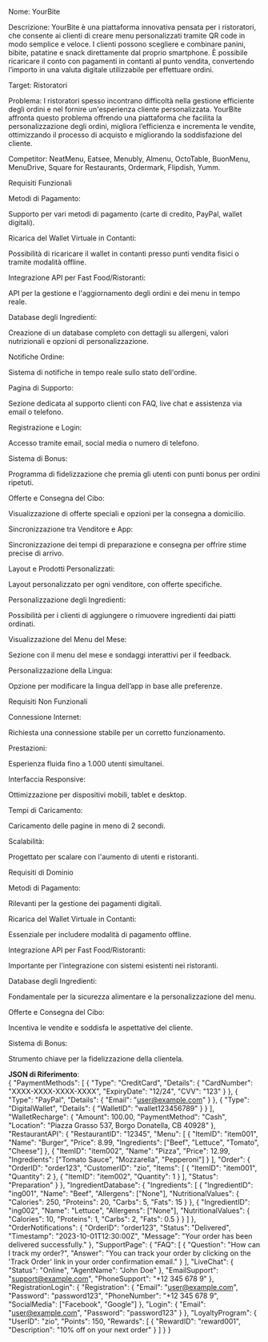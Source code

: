 Nome: YourBite

Descrizione: YourBite è una piattaforma innovativa pensata per i ristoratori, che consente ai clienti di creare menu personalizzati tramite QR code in modo semplice e veloce. I clienti possono scegliere e combinare panini, bibite, patatine e snack direttamente dal proprio smartphone. È possibile ricaricare il conto con pagamenti in contanti al punto vendita, convertendo l’importo in una valuta digitale utilizzabile per effettuare ordini.

Target: Ristoratori

Problema: I ristoratori spesso incontrano difficoltà nella gestione efficiente degli ordini e nel fornire un'esperienza cliente personalizzata. YourBite affronta questo problema offrendo una piattaforma che facilita la personalizzazione degli ordini, migliora l’efficienza e incrementa le vendite, ottimizzando il processo di acquisto e migliorando la soddisfazione del cliente.

Competitor: NeatMenu, Eatsee, Menubly, Almenu, OctoTable, BuonMenu, MenuDrive, Square for Restaurants, Ordermark, Flipdish, Yumm.

Requisiti Funzionali

Metodi di Pagamento:

Supporto per vari metodi di pagamento (carte di credito, PayPal, wallet digitali).

Ricarica del Wallet Virtuale in Contanti:

Possibilità di ricaricare il wallet in contanti presso punti vendita fisici o tramite modalità offline.

Integrazione API per Fast Food/Ristoranti:

API per la gestione e l'aggiornamento degli ordini e dei menu in tempo reale.

Database degli Ingredienti:

Creazione di un database completo con dettagli su allergeni, valori nutrizionali e opzioni di personalizzazione.

Notifiche Ordine:

Sistema di notifiche in tempo reale sullo stato dell'ordine.

Pagina di Supporto:

Sezione dedicata al supporto clienti con FAQ, live chat e assistenza via email o telefono.

Registrazione e Login:

Accesso tramite email, social media o numero di telefono.

Sistema di Bonus:

Programma di fidelizzazione che premia gli utenti con punti bonus per ordini ripetuti.

Offerte e Consegna del Cibo:

Visualizzazione di offerte speciali e opzioni per la consegna a domicilio.

Sincronizzazione tra Venditore e App:

Sincronizzazione dei tempi di preparazione e consegna per offrire stime precise di arrivo.

Layout e Prodotti Personalizzati:

Layout personalizzato per ogni venditore, con offerte specifiche.

Personalizzazione degli Ingredienti:

Possibilità per i clienti di aggiungere o rimuovere ingredienti dai piatti ordinati.

Visualizzazione del Menu del Mese:

Sezione con il menu del mese e sondaggi interattivi per il feedback.

Personalizzazione della Lingua:

Opzione per modificare la lingua dell’app in base alle preferenze.

Requisiti Non Funzionali

Connessione Internet:

Richiesta una connessione stabile per un corretto funzionamento.

Prestazioni:

Esperienza fluida fino a 1.000 utenti simultanei.

Interfaccia Responsive:

Ottimizzazione per dispositivi mobili, tablet e desktop.

Tempi di Caricamento:

Caricamento delle pagine in meno di 2 secondi.

Scalabilità:

Progettato per scalare con l'aumento di utenti e ristoranti.

Requisiti di Dominio

Metodi di Pagamento:

Rilevanti per la gestione dei pagamenti digitali.

Ricarica del Wallet Virtuale in Contanti:

Essenziale per includere modalità di pagamento offline.

Integrazione API per Fast Food/Ristoranti:

Importante per l'integrazione con sistemi esistenti nei ristoranti.

Database degli Ingredienti:

Fondamentale per la sicurezza alimentare e la personalizzazione del menu.

Offerte e Consegna del Cibo:

Incentiva le vendite e soddisfa le aspettative del cliente.

Sistema di Bonus:

Strumento chiave per la fidelizzazione della clientela.




**JSON di Riferimento**:  
{
  "PaymentMethods": [
    {
      "Type": "CreditCard",
      "Details": {
        "CardNumber": "XXXX-XXXX-XXXX-XXXX",
        "ExpiryDate": "12/24",
        "CVV": "123"
      }
    },
    {
      "Type": "PayPal",
      "Details": {
        "Email": "user@example.com"
      }
    },
    {
      "Type": "DigitalWallet",
      "Details": {
        "WalletID": "wallet123456789"
      }
    }
  ],
  "WalletRecharge": {
    "Amount": 100.00,
    "PaymentMethod": "Cash",
    "Location": "Piazza Grasso 537, Borgo Donatella, CB 40928"
  },
  "RestaurantAPI": {
    "RestaurantID": "12345",
    "Menu": [
      {
        "ItemID": "item001",
        "Name": "Burger",
        "Price": 8.99,
        "Ingredients": ["Beef", "Lettuce", "Tomato", "Cheese"]
      },
      {
        "ItemID": "item002",
        "Name": "Pizza",
        "Price": 12.99,
        "Ingredients": ["Tomato Sauce", "Mozzarella", "Pepperoni"]
      }
    ],
    "Order": {
      "OrderID": "order123",
      "CustomerID": "zio",
      "Items": [
        {
          "ItemID": "item001",
          "Quantity": 2
        },
        {
          "ItemID": "item002",
          "Quantity": 1
        }
      ],
      "Status": "Preparation"
    }
  },
  "IngredientDatabase": {
    "Ingredients": [
      {
        "IngredientID": "ing001",
        "Name": "Beef",
        "Allergens": ["None"],
        "NutritionalValues": {
          "Calories": 250,
          "Proteins": 20,
          "Carbs": 5,
          "Fats": 15
        }
      },
      {
        "IngredientID": "ing002",
        "Name": "Lettuce",
        "Allergens": ["None"],
        "NutritionalValues": {
          "Calories": 10,
          "Proteins": 1,
          "Carbs": 2,
          "Fats": 0.5
        }
      }
    ]
  },
  "OrderNotifications": {
    "OrderID": "order123",
    "Status": "Delivered",
    "Timestamp": "2023-10-01T12:30:00Z",
    "Message": "Your order has been delivered successfully."
  },
  "SupportPage": {
    "FAQ": [
      {
        "Question": "How can I track my order?",
        "Answer": "You can track your order by clicking on the 'Track Order' link in your order confirmation email."
      }
    ],
    "LiveChat": {
      "Status": "Online",
      "AgentName": "John Doe"
    },
    "EmailSupport": "support@example.com",
    "PhoneSupport": "+12 345 678 9"
  },
  "RegistrationLogin": {
    "Registration": {
      "Email": "user@example.com",
      "Password": "password123",
      "PhoneNumber": "+12 345 678 9",
      "SocialMedia": ["Facebook", "Google"]
    },
    "Login": {
      "Email": "user@example.com",
      "Password": "password123"
    }
  },
  "LoyaltyProgram": {
    "UserID": "zio",
    "Points": 150,
    "Rewards": [
      {
        "RewardID": "reward001",
        "Description": "10% off on your next order"
      }
    ]
  }
}


